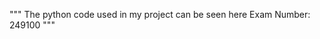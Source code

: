 """  The python code used in my project can be seen here
     Exam Number: 249100
                         """
